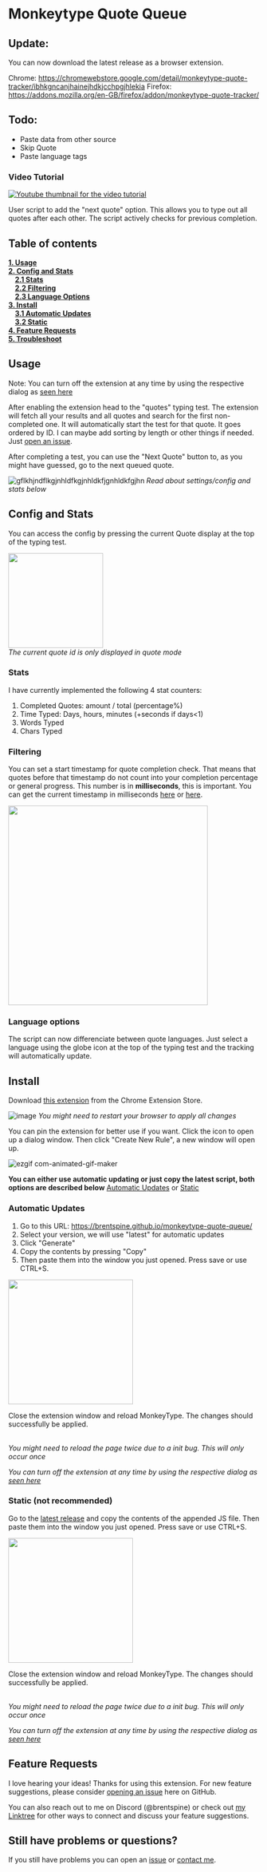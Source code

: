 # Monkeytype Quote Queue

## Update:

You can now download the latest release as a browser extension. 

Chrome: https://chromewebstore.google.com/detail/monkeytype-quote-tracker/ibhkgncanjhainejhdkjcchpgjhlekia
Firefox: https://addons.mozilla.org/en-GB/firefox/addon/monkeytype-quote-tracker/

## Todo:

 - Paste data from other source
 - Skip Quote
 - Paste language tags

### Video Tutorial

[![Youtube thumbnail for the video tutorial](https://img.youtube.com/vi/Pkry5tfjUiU/0.jpg)](https://www.youtube.com/watch?v=Pkry5tfjUiU)

User script to add the "next quote" option. This allows you to type out all quotes after each other. The script actively checks for previous completion.

## Table of contents
**[1. Usage](#usage)**<br>
**[2. Config and Stats](#config-stats)**<br>
**&nbsp;&nbsp;&nbsp;&nbsp;[2.1 Stats](#stats)**<br>
**&nbsp;&nbsp;&nbsp;&nbsp;[2.2 Filtering](#usage-filtering)**<br>
**&nbsp;&nbsp;&nbsp;&nbsp;[2.3 Language Options](#language-options)**<br>
**[3. Install](#install)**<br>
**&nbsp;&nbsp;&nbsp;&nbsp;[3.1 Automatic Updates](#install-updates)**<br>
**&nbsp;&nbsp;&nbsp;&nbsp;[3.2 Static](#install-static)**<br>
**[4. Feature Requests](#feature-requests)**<br>
**[5. Troubleshoot](#troubleshoot)**<br>


## Usage <span id="usage"></span>

Note: You can turn off the extension at any time by using the respective dialog as <a href="https://github.com/brentspine/monkeytype-quote-queue/assets/55391576/98ecee87-cf95-4a96-93fd-50db753cb968" target="_blank">seen here</a>

After enabling the extension head to the "quotes" typing test. The extension will fetch all your results and all quotes and search for the first non-completed one. It will automatically start the test for that quote. It goes ordered by ID. I can maybe add sorting by length or other things if needed. Just [open an issue](https://github.com/brentspine/monkeytype-quote-queue/issues).

After completing a test, you can use the "Next Quote" button to, as you might have guessed, go to the next queued quote.

![gflkhjndflkgjnhldfkgjnhldkfjgnhldkfgjhn](https://github.com/brentspine/monkeytype-quote-queue/assets/55391576/cf8d9f98-95f9-463e-bc93-9fcbd9584c16)
<i>Read about settings/config and stats below</i>

## Config and Stats <span id="config-stats"></span>

You can access the config by pressing the current Quote display at the top of the typing test. 

<img src="https://github.com/user-attachments/assets/92c8d00c-75b9-4211-ac5e-78052efb2023" height=190><br>
<i>The current quote id is only displayed in quote mode</i>


### Stats <span id="stats"></span>

I have currently implemented the following 4 stat counters: 
 1. Completed Quotes: amount / total (percentage%)
 2. Time Typed: Days, hours, minutes (+seconds if days<1)
 3. Words Typed
 4. Chars Typed

### Filtering <span id="usage-filtering"></span>

You can set a start timestamp for quote completion check. That means that quotes before that timestamp do not count into your completion percentage or general progress. This number is in <b>milliseconds</b>, this is important. You can get the current timestamp in milliseconds [here](https://brentspine.de/tools/live-timestamp/) or [here](https://currentmillis.com/).

<img src="https://github.com/user-attachments/assets/04730835-c9dd-4ab6-995f-1ce41c02eaaf" height=400>


### Language options <span id="language-options"></span>

The script can now differenciate between quote languages. Just select a language using the globe icon at the top of the typing test and the tracking will automatically update.

## Install <span id="install"></span>

Download [this extension](https://chromewebstore.google.com/detail/user-javascript-and-css/nbhcbdghjpllgmfilhnhkllmkecfmpld?pli=1) from the Chrome Extension Store.

![image](https://github.com/brentspine/monkeytype-quote-queue/assets/55391576/0cb8359e-6061-4574-81ab-2cd91add9ac2)
<i>You might need to restart your browser to apply all changes</i>

You can pin the extension for better use if you want. Click the icon to open up a dialog window. Then click "Create New Rule", a new window will open up.

![ezgif com-animated-gif-maker](https://github.com/brentspine/monkeytype-quote-queue/assets/55391576/98ecee87-cf95-4a96-93fd-50db753cb968)

<b>You can either use automatic updating or just copy the latest script, both options are described below</b> <a href="#install-updates">Automatic Updates</a> or <a href="#install-static">Static</a>

### Automatic Updates <span id="install-updates"></span>

1. Go to this URL: https://brentspine.github.io/monkeytype-quote-queue/
2. Select your version, we will use "latest" for automatic updates
3. Click "Generate"
4. Copy the contents by pressing "Copy"
5. Then paste them into the window you just opened. Press save or use CTRL+S.

<img src="https://github.com/user-attachments/assets/db4fab80-2160-4e83-9077-9377d9a9a123" height=250>

Close the extension window and reload MonkeyType. The changes should successfully be applied.

<br><i>You might need to reload the page twice due to a init bug. This will only occur once</i>

<i> You can turn off the extension at any time by using the respective dialog as <a href="https://github.com/brentspine/monkeytype-quote-queue/assets/55391576/98ecee87-cf95-4a96-93fd-50db753cb968" target="_blank">seen here</a></i>

### Static (not recommended) <span id="install-static"></span>

Go to the [latest release](https://github.com/brentspine/monkeytype-quote-queue/releases/) and copy the contents of the appended JS file. Then paste them into the window you just opened. Press save or use CTRL+S.

<img src="https://github.com/brentspine/monkeytype-quote-queue/assets/55391576/489e0063-dd6b-425b-881e-1cea605a986d" height=250>

Close the extension window and reload MonkeyType. The changes should successfully be applied.

<br><i>You might need to reload the page twice due to a init bug. This will only occur once</i>

<i> You can turn off the extension at any time by using the respective dialog as <a href="https://github.com/brentspine/monkeytype-quote-queue/assets/55391576/98ecee87-cf95-4a96-93fd-50db753cb968" target="_blank">seen here</a></i>

## Feature Requests <span id="feature-requests"></span>

I love hearing your ideas! Thanks for using this extension. For new feature suggestions, please consider [opening an issue](https://github.com/brentspine/monkeytype-quote-queue/issues) here on GitHub.

You can also reach out to me on Discord (@brentspine) or check out [my Linktree](https://linktr.ee/brentspine) for other ways to connect and discuss your feature suggestions.

## Still have problems or questions? <span id="troubleshoot"></span>

If you still have problems you can open an [issue](https://github.com/brentspine/monkeytype-quote-queue/issues) or [contact me](https://linktr.ee/brentspine).
